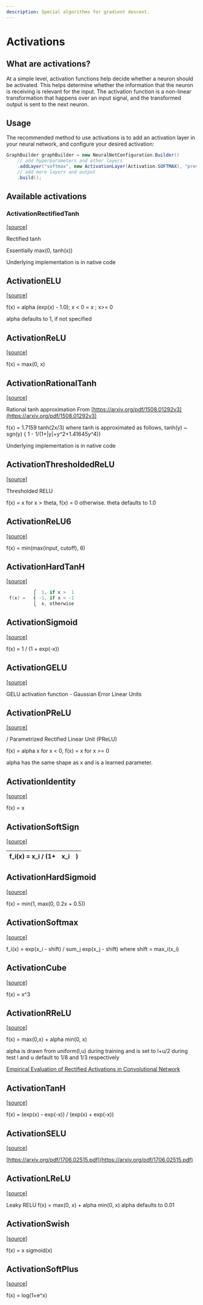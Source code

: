 ```yaml
---
description: Special algorithms for gradient descent.
---
```


# Activations

## What are activations?

At a simple level, activation functions help decide whether a neuron should be activated. This helps determine whether the information that the neuron is receiving is relevant for the input. The activation function is a non-linear transformation that happens over an input signal, and the transformed output is sent to the next neuron.

## Usage

The recommended method to use activations is to add an activation layer in your neural network, and configure your desired activation:

```java
GraphBuilder graphBuilder = new NeuralNetConfiguration.Builder()
    // add hyperparameters and other layers
    .addLayer("softmax", new ActivationLayer(Activation.SOFTMAX), "previous_input")
    // add more layers and output
    .build();
```

## Available activations

### ActivationRectifiedTanh

[\[source\]](https://github.com/eclipse/deeplearning4j/tree/master/nd4j/nd4j-backends/nd4j-api-parent/nd4j-api/src/main/java/org/nd4j/linalg/activations/impl/ActivationRectifiedTanh.java)

Rectified tanh

Essentially max(0, tanh(x))

Underlying implementation is in native code

## ActivationELU

[\[source\]](https://github.com/eclipse/deeplearning4j/tree/master/nd4j/nd4j-backends/nd4j-api-parent/nd4j-api/src/main/java/org/nd4j/linalg/activations/impl/ActivationELU.java)

f(x) = alpha (exp(x) - 1.0); x < 0 = x ; x>= 0

alpha defaults to 1, if not specified

## ActivationReLU

[\[source\]](https://github.com/eclipse/deeplearning4j/tree/master/nd4j/nd4j-backends/nd4j-api-parent/nd4j-api/src/main/java/org/nd4j/linalg/activations/impl/ActivationReLU.java)

f(x) = max(0, x)

## ActivationRationalTanh

[\[source\]](https://github.com/eclipse/deeplearning4j/tree/master/nd4j/nd4j-backends/nd4j-api-parent/nd4j-api/src/main/java/org/nd4j/linalg/activations/impl/ActivationRationalTanh.java)

Rational tanh approximation From [https://arxiv.org/pdf/1508.01292v3](https://arxiv.org/pdf/1508.01292v3)

f(x) = 1.7159 tanh(2x/3) where tanh is approximated as follows, tanh(y) \~ sgn(y) { 1 - 1/(1+|y|+y^2+1.41645y^4)}

Underlying implementation is in native code

## ActivationThresholdedReLU

[\[source\]](https://github.com/eclipse/deeplearning4j/tree/master/nd4j/nd4j-backends/nd4j-api-parent/nd4j-api/src/main/java/org/nd4j/linalg/activations/impl/ActivationThresholdedReLU.java)

Thresholded RELU

f(x) = x for x > theta, f(x) = 0 otherwise. theta defaults to 1.0

## ActivationReLU6

[\[source\]](https://github.com/eclipse/deeplearning4j/tree/master/nd4j/nd4j-backends/nd4j-api-parent/nd4j-api/src/main/java/org/nd4j/linalg/activations/impl/ActivationReLU6.java)

f(x) = min(max(input, cutoff), 6)

## ActivationHardTanH

[\[source\]](https://github.com/eclipse/deeplearning4j/tree/master/nd4j/nd4j-backends/nd4j-api-parent/nd4j-api/src/main/java/org/nd4j/linalg/activations/impl/ActivationHardTanH.java)

```java
          ⎧  1, if x >  1
 f(x) =   ⎨ -1, if x < -1
          ⎩  x, otherwise
```

## ActivationSigmoid

[\[source\]](https://github.com/eclipse/deeplearning4j/tree/master/nd4j/nd4j-backends/nd4j-api-parent/nd4j-api/src/main/java/org/nd4j/linalg/activations/impl/ActivationSigmoid.java)

f(x) = 1 / (1 + exp(-x))

## ActivationGELU

[\[source\]](https://github.com/eclipse/deeplearning4j/tree/master/nd4j/nd4j-backends/nd4j-api-parent/nd4j-api/src/main/java/org/nd4j/linalg/activations/impl/ActivationGELU.java)

GELU activation function - Gaussian Error Linear Units

## ActivationPReLU

[\[source\]](https://github.com/eclipse/deeplearning4j/tree/master/nd4j/nd4j-backends/nd4j-api-parent/nd4j-api/src/main/java/org/nd4j/linalg/activations/impl/ActivationPReLU.java)

/ Parametrized Rectified Linear Unit (PReLU)

f(x) = alpha x for x < 0, f(x) = x for x >= 0

alpha has the same shape as x and is a learned parameter.

## ActivationIdentity

[\[source\]](https://github.com/eclipse/deeplearning4j/tree/master/nd4j/nd4j-backends/nd4j-api-parent/nd4j-api/src/main/java/org/nd4j/linalg/activations/impl/ActivationIdentity.java)

f(x) = x

## ActivationSoftSign

[\[source\]](https://github.com/eclipse/deeplearning4j/tree/master/nd4j/nd4j-backends/nd4j-api-parent/nd4j-api/src/main/java/org/nd4j/linalg/activations/impl/ActivationSoftSign.java)

| f\_i(x) = x\_i / (1+ | x\_i | ) |
| -------------------- | ---- | - |

## ActivationHardSigmoid

[\[source\]](https://github.com/eclipse/deeplearning4j/tree/master/nd4j/nd4j-backends/nd4j-api-parent/nd4j-api/src/main/java/org/nd4j/linalg/activations/impl/ActivationHardSigmoid.java)

f(x) = min(1, max(0, 0.2x + 0.5))

## ActivationSoftmax

[\[source\]](https://github.com/eclipse/deeplearning4j/tree/master/nd4j/nd4j-backends/nd4j-api-parent/nd4j-api/src/main/java/org/nd4j/linalg/activations/impl/ActivationSoftmax.java)

f\_i(x) = exp(x\_i - shift) / sum\_j exp(x\_j - shift) where shift = max\_i(x\_i)

## ActivationCube

[\[source\]](https://github.com/eclipse/deeplearning4j/tree/master/nd4j/nd4j-backends/nd4j-api-parent/nd4j-api/src/main/java/org/nd4j/linalg/activations/impl/ActivationCube.java)

f(x) = x^3

## ActivationRReLU

[\[source\]](https://github.com/eclipse/deeplearning4j/tree/master/nd4j/nd4j-backends/nd4j-api-parent/nd4j-api/src/main/java/org/nd4j/linalg/activations/impl/ActivationRReLU.java)

f(x) = max(0,x) + alpha min(0, x)

alpha is drawn from uniform(l,u) during training and is set to l+u/2 during test l and u default to 1/8 and 1/3 respectively

[Empirical Evaluation of Rectified Activations in Convolutional Network](https://arxiv.org/abs/1505.00853)

## ActivationTanH

[\[source\]](https://github.com/eclipse/deeplearning4j/tree/master/nd4j/nd4j-backends/nd4j-api-parent/nd4j-api/src/main/java/org/nd4j/linalg/activations/impl/ActivationTanH.java)

f(x) = (exp(x) - exp(-x)) / (exp(x) + exp(-x))

## ActivationSELU

[\[source\]](https://github.com/eclipse/deeplearning4j/tree/master/nd4j/nd4j-backends/nd4j-api-parent/nd4j-api/src/main/java/org/nd4j/linalg/activations/impl/ActivationSELU.java)

[https://arxiv.org/pdf/1706.02515.pdf](https://arxiv.org/pdf/1706.02515.pdf)

## ActivationLReLU

[\[source\]](https://github.com/eclipse/deeplearning4j/tree/master/nd4j/nd4j-backends/nd4j-api-parent/nd4j-api/src/main/java/org/nd4j/linalg/activations/impl/ActivationLReLU.java)

Leaky RELU f(x) = max(0, x) + alpha min(0, x) alpha defaults to 0.01

## ActivationSwish

[\[source\]](https://github.com/eclipse/deeplearning4j/tree/master/nd4j/nd4j-backends/nd4j-api-parent/nd4j-api/src/main/java/org/nd4j/linalg/activations/impl/ActivationSwish.java)

f(x) = x sigmoid(x)

## ActivationSoftPlus

[\[source\]](https://github.com/eclipse/deeplearning4j/tree/master/nd4j/nd4j-backends/nd4j-api-parent/nd4j-api/src/main/java/org/nd4j/linalg/activations/impl/ActivationSoftPlus.java)

f(x) = log(1+e^x)
